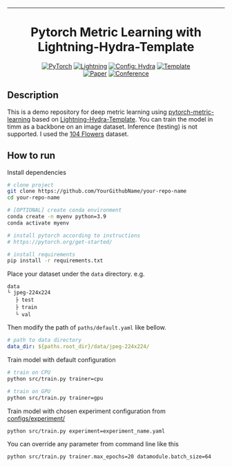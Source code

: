 ______________________________________________________________________

<div align="center">

# Pytorch Metric Learning with Lightning-Hydra-Template

<a href="https://pytorch.org/get-started/locally/"><img alt="PyTorch" src="https://img.shields.io/badge/PyTorch-ee4c2c?logo=pytorch&logoColor=white"></a>
<a href="https://pytorchlightning.ai/"><img alt="Lightning" src="https://img.shields.io/badge/-Lightning-792ee5?logo=pytorchlightning&logoColor=white"></a>
<a href="https://hydra.cc/"><img alt="Config: Hydra" src="https://img.shields.io/badge/Config-Hydra-89b8cd"></a>
<a href="https://github.com/ashleve/lightning-hydra-template"><img alt="Template" src="https://img.shields.io/badge/-Lightning--Hydra--Template-017F2F?style=flat&logo=github&labelColor=gray"></a><br>
[![Paper](http://img.shields.io/badge/paper-arxiv.1001.2234-B31B1B.svg)](https://www.nature.com/articles/nature14539)
[![Conference](http://img.shields.io/badge/AnyConference-year-4b44ce.svg)](https://papers.nips.cc/paper/2020)

</div>

## Description

This is a demo repository for deep metric learning using [pytorch-metric-learning](https://kevinmusgrave.github.io/pytorch-metric-learning/) based on [Lightning-Hydra-Template](https://github.com/ashleve/lightning-hydra-template).
You can train the model in timm as a backbone on an image dataset. Inference (testing) is not supported.
I used the [104 Flowers](https://www.kaggle.com/datasets/msheriey/104-flowers-garden-of-eden) dataset.

## How to run

Install dependencies

```bash
# clone project
git clone https://github.com/YourGithubName/your-repo-name
cd your-repo-name

# [OPTIONAL] create conda environment
conda create -n myenv python=3.9
conda activate myenv

# install pytorch according to instructions
# https://pytorch.org/get-started/

# install requirements
pip install -r requirements.txt
```

Place your dataset under the `data` directory.
e.g.
```
data
└ jpeg-224x224
　 ├ test
　 ├ train
　 └ val
```

Then modify the path of `paths/default.yaml` like bellow.
```yaml
# path to data directory
data_dir: ${paths.root_dir}/data/jpeg-224x224/
```

Train model with default configuration

```bash
# train on CPU
python src/train.py trainer=cpu

# train on GPU
python src/train.py trainer=gpu
```

Train model with chosen experiment configuration from [configs/experiment/](configs/experiment/)

```bash
python src/train.py experiment=experiment_name.yaml
```

You can override any parameter from command line like this

```bash
python src/train.py trainer.max_epochs=20 datamodule.batch_size=64
```
